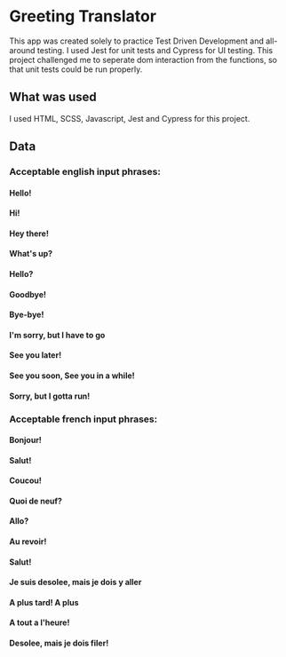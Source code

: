 # Greeting Translator

This app was created solely to practice Test Driven Development and all-around testing. I used Jest for unit tests and Cypress for UI testing. This project challenged me to seperate dom interaction from the functions, so that unit tests could be run properly.

## What was used

I used HTML, SCSS, Javascript, Jest and Cypress for this project.

## Data

### Acceptable english input phrases:
#### Hello!
#### Hi!
#### Hey there!
#### What's up?
#### Hello?
#### Goodbye!
#### Bye-bye!
#### I'm sorry, but I have to go
#### See you later!
#### See you soon, See you in a while!
#### Sorry, but I gotta run!

### Acceptable french input phrases:
#### Bonjour!
#### Salut!
#### Coucou!
#### Quoi de neuf?
#### Allo?
#### Au revoir!
#### Salut!
#### Je suis desolee, mais je dois y aller
#### A plus tard! A plus
#### A tout a l'heure!
#### Desolee, mais je dois filer!
